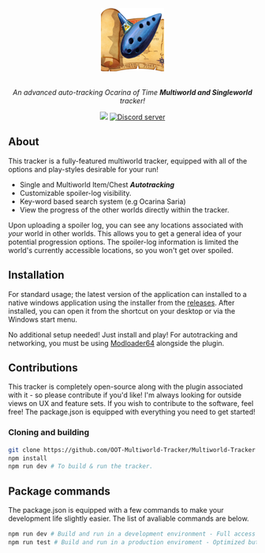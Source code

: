 <div align="center">
  <img width="128" src="https://github.com/OOT-Multiworld-Tracker/Multiworld-Tracker/blob/master/public/images/icon.png" /><br /><br />
  <p><i>An advanced auto-tracking Ocarina of Time <b>Multiworld and Singleworld</b> tracker!</i></p>
  <a href="https://github.com/OOT-Multiworld-Tracker/Multiworld-Tracker/actions"><img src="https://github.com/OOT-Multiworld-Tracker/Multiworld-Tracker/actions/workflows/webpack.yml/badge.svg?branch=master" /></a>
  <a href="https://discord.gg/djs"><img src="https://img.shields.io/discord/606926504424767488?color=5865F2&logo=discord&logoColor=white" alt="Discord server" /></a>
</div>

## About
This tracker is a fully-featured multiworld tracker, equipped with all of the options and play-styles desirable for your run!
- Single and Multiworld Item/Chest ***Autotracking***
- Customizable spoiler-log visibility.
- Key-word based search system (e.g Ocarina Saria)
- View the progress of the other worlds directly within the tracker.

Upon uploading a spoiler log, you can see any locations associated with *your* world in other worlds. This allows you to get a general idea of your potential progression options. The spoiler-log information is limited the world's currently accessible locations, so you won't get over spoiled.

## Installation
For standard usage; the latest version of the application can installed to a native windows application using the installer from the [releases](https://github.com/OOT-Multiworld-Tracker/Multiworld-Tracker/releases). After installed, you can open it from the shortcut on your desktop or via the Windows start menu.

No additional setup needed! Just install and play! For autotracking and networking, you must be using [Modloader64](https://modloader64.org) alongside the plugin.

## Contributions
This tracker is completely open-source along with the plugin associated with it - so please contribute if you'd like! I'm always looking for outside views on UX and feature sets. If you wish to contribute to the software, feel free! The package.json is equipped with everything you need to get started!

### Cloning and building

```bash
git clone https://github.com/OOT-Multiworld-Tracker/Multiworld-Tracker .
npm install
npm run dev # To build & run the tracker.
```

## Package commands
The package.json is equipped with a few commands to make your development life slightly easier. The list of avaliable commands are below.

```bash
npm run dev # Build and run in a development environment - Full access to console logging.
npm run test # Build and run in a production enviroment - Optimized but with a highly reduced error footprint.
```
